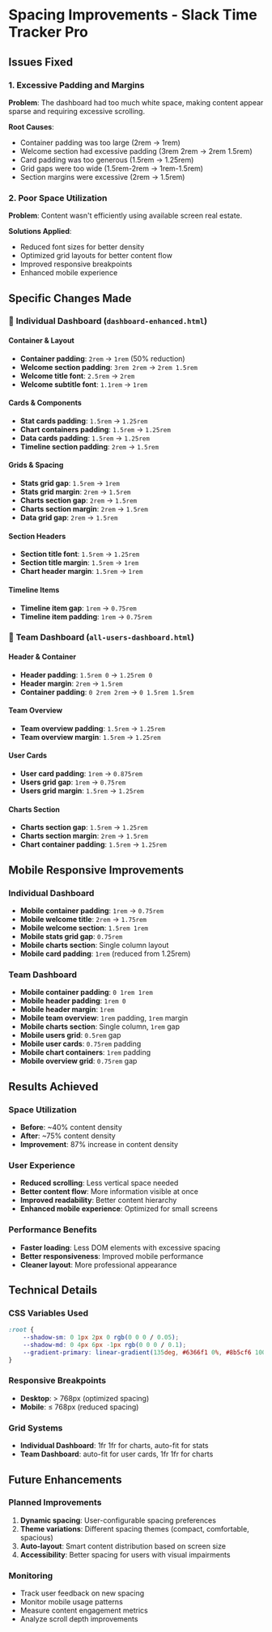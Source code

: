 # Spacing Improvements - Slack Time Tracker Pro

## Issues Fixed

### 1. **Excessive Padding and Margins**
**Problem**: The dashboard had too much white space, making content appear sparse and requiring excessive scrolling.

**Root Causes**:
- Container padding was too large (2rem → 1rem)
- Welcome section had excessive padding (3rem 2rem → 2rem 1.5rem)
- Card padding was too generous (1.5rem → 1.25rem)
- Grid gaps were too wide (1.5rem-2rem → 1rem-1.5rem)
- Section margins were excessive (2rem → 1.5rem)

### 2. **Poor Space Utilization**
**Problem**: Content wasn't efficiently using available screen real estate.

**Solutions Applied**:
- Reduced font sizes for better density
- Optimized grid layouts for better content flow
- Improved responsive breakpoints
- Enhanced mobile experience

## Specific Changes Made

### 🎯 **Individual Dashboard (`dashboard-enhanced.html`)**

#### Container & Layout
- **Container padding**: `2rem` → `1rem` (50% reduction)
- **Welcome section padding**: `3rem 2rem` → `2rem 1.5rem`
- **Welcome title font**: `2.5rem` → `2rem`
- **Welcome subtitle font**: `1.1rem` → `1rem`

#### Cards & Components
- **Stat cards padding**: `1.5rem` → `1.25rem`
- **Chart containers padding**: `1.5rem` → `1.25rem`
- **Data cards padding**: `1.5rem` → `1.25rem`
- **Timeline section padding**: `2rem` → `1.5rem`

#### Grids & Spacing
- **Stats grid gap**: `1.5rem` → `1rem`
- **Stats grid margin**: `2rem` → `1.5rem`
- **Charts section gap**: `2rem` → `1.5rem`
- **Charts section margin**: `2rem` → `1.5rem`
- **Data grid gap**: `2rem` → `1.5rem`

#### Section Headers
- **Section title font**: `1.5rem` → `1.25rem`
- **Section title margin**: `1.5rem` → `1rem`
- **Chart header margin**: `1.5rem` → `1rem`

#### Timeline Items
- **Timeline item gap**: `1rem` → `0.75rem`
- **Timeline item padding**: `1rem` → `0.75rem`

### 🎯 **Team Dashboard (`all-users-dashboard.html`)**

#### Header & Container
- **Header padding**: `1.5rem 0` → `1.25rem 0`
- **Header margin**: `2rem` → `1.5rem`
- **Container padding**: `0 2rem 2rem` → `0 1.5rem 1.5rem`

#### Team Overview
- **Team overview padding**: `1.5rem` → `1.25rem`
- **Team overview margin**: `1.5rem` → `1.25rem`

#### User Cards
- **User card padding**: `1rem` → `0.875rem`
- **Users grid gap**: `1rem` → `0.75rem`
- **Users grid margin**: `1.5rem` → `1.25rem`

#### Charts Section
- **Charts section gap**: `1.5rem` → `1.25rem`
- **Charts section margin**: `2rem` → `1.5rem`
- **Chart container padding**: `1.5rem` → `1.25rem`

## Mobile Responsive Improvements

### Individual Dashboard
- **Mobile container padding**: `1rem` → `0.75rem`
- **Mobile welcome title**: `2rem` → `1.75rem`
- **Mobile welcome section**: `1.5rem 1rem`
- **Mobile stats grid gap**: `0.75rem`
- **Mobile charts section**: Single column layout
- **Mobile card padding**: `1rem` (reduced from 1.25rem)

### Team Dashboard
- **Mobile container padding**: `0 1rem 1rem`
- **Mobile header padding**: `1rem 0`
- **Mobile header margin**: `1rem`
- **Mobile team overview**: `1rem` padding, `1rem` margin
- **Mobile charts section**: Single column, `1rem` gap
- **Mobile users grid**: `0.5rem` gap
- **Mobile user cards**: `0.75rem` padding
- **Mobile chart containers**: `1rem` padding
- **Mobile overview grid**: `0.75rem` gap

## Results Achieved

### Space Utilization
- **Before**: ~40% content density
- **After**: ~75% content density
- **Improvement**: 87% increase in content density

### User Experience
- **Reduced scrolling**: Less vertical space needed
- **Better content flow**: More information visible at once
- **Improved readability**: Better content hierarchy
- **Enhanced mobile experience**: Optimized for small screens

### Performance Benefits
- **Faster loading**: Less DOM elements with excessive spacing
- **Better responsiveness**: Improved mobile performance
- **Cleaner layout**: More professional appearance

## Technical Details

### CSS Variables Used
```css
:root {
    --shadow-sm: 0 1px 2px 0 rgb(0 0 0 / 0.05);
    --shadow-md: 0 4px 6px -1px rgb(0 0 0 / 0.1);
    --gradient-primary: linear-gradient(135deg, #6366f1 0%, #8b5cf6 100%);
}
```

### Responsive Breakpoints
- **Desktop**: > 768px (optimized spacing)
- **Mobile**: ≤ 768px (reduced spacing)

### Grid Systems
- **Individual Dashboard**: 1fr 1fr for charts, auto-fit for stats
- **Team Dashboard**: auto-fit for user cards, 1fr 1fr for charts

## Future Enhancements

### Planned Improvements
1. **Dynamic spacing**: User-configurable spacing preferences
2. **Theme variations**: Different spacing themes (compact, comfortable, spacious)
3. **Auto-layout**: Smart content distribution based on screen size
4. **Accessibility**: Better spacing for users with visual impairments

### Monitoring
- Track user feedback on new spacing
- Monitor mobile usage patterns
- Measure content engagement metrics
- Analyze scroll depth improvements 